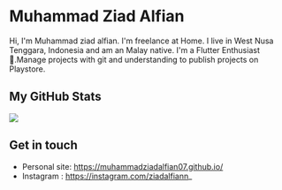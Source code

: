 # Muhammad Ziad Alfian

Hi, I'm Muhammad ziad alfian. I'm freelance at Home. I live in West Nusa Tenggara, Indonesia and am an Malay native. I'm a Flutter Enthusiast💖.Manage projects with git and understanding to publish projects on Playstore.

## My GitHub Stats

<p align="left"> <img src="https://github-readme-stats.vercel.app/api?username=muhammadziadalfian07&count_private=true&show_icons=true&theme=cobalt" />
</p>

## Get in touch

- Personal site: https://muhammadziadalfian07.github.io/
- Instagram : https://instagram.com/ziadalfiann_




